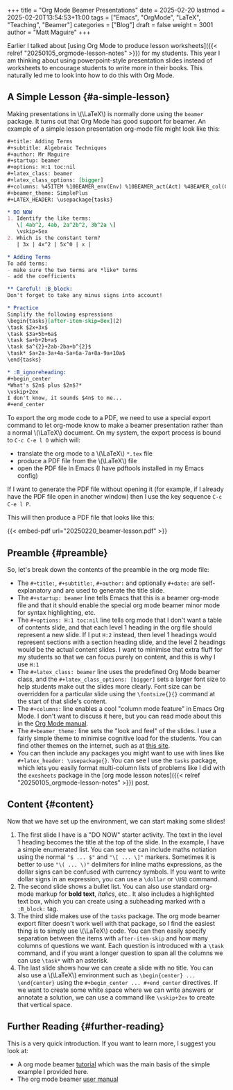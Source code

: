 +++
title = "Org Mode Beamer Presentations"
date = 2025-02-20
lastmod = 2025-02-20T13:54:53+11:00
tags = ["Emacs", "OrgMode", "LaTeX", "Teaching", "Beamer"]
categories = ["Blog"]
draft = false
weight = 3001
author = "Matt Maguire"
+++

Earlier I talked about [using Org Mode to produce lesson worksheets]({{< relref "20250105_orgmode-lesson-notes" >}}) for my students. This year I am thinking about using powerpoint-style presentation slides instead of worksheets to encourage students to write more in their books. This naturally led me to look into how to do this with Org Mode.


## A Simple Lesson {#a-simple-lesson}

Making presentations in \\(\LaTeX\\) is normally done using the `beamer` package. It turns out that Org Mode has good support for beamer. An example of a simple lesson presentation org-mode file might look like this:

```org
#+title: Adding Terms
#+subtitle: Algebraic Techniques
#+author: Mr Maguire
#+startup: beamer
#+options: H:1 toc:nil
#+latex_class: beamer
#+latex_class_options: [bigger]
#+columns: %45ITEM %10BEAMER_env(Env) %10BEAMER_act(Act) %4BEAMER_col(Col) %8BEAMER_opt(Opt)
#+beamer_theme: SimplePlus
#+LATEX_HEADER: \usepackage{tasks}

* DO NOW
1. Identify the like terms:
   \[ 4ab^2, 4ab, 2a^2b^2, 3b^2a \]
   \vskip+5ex
2. Which is the constant term?
   | 3x | 4x^2 | 5x^0 | x |

* Adding Terms
To add terms:
- make sure the two terms are *like* terms
- add the coefficients

** Careful! :B_block:
Don't forget to take any minus signs into account!

* Practice
Simplify the following espressions
\begin{tasks}[after-item-skip=8ex](2)
\task $2x+3x$
\task $3a+5b+6a$
\task $a+b+2b+a$
\task $a^{2}+2ab-2ba+b^{2}$
\task* $a+2a-3a+4a-5a+6a-7a+8a-9a+10a$
\end{tasks}

* :B_ignoreheading:
#+begin_center
*What's $2n$ plus $2n$?*
\vskip+2ex
I don't know, it sounds $4n$ to me...
#+end_center
```

To export the org mode code to a PDF, we need to use a special export command to let org-mode know to make a beamer presentation rather than a normal \\(\LaTeX\\) document. On my system, the export process is bound to `C-c C-e l O` which will:

-   translate the org mode to a \\(\LaTeX\\) `*.tex` file
-   produce a PDF file from the \\(\LaTeX\\) file
-   open the PDF file in Emacs (I have pdftools installed in my Emacs config)

If I want to generate the PDF file without opening it (for example, if I already have the PDF file open in another window) then I use the key sequence `C-c C-e l P`.

This will then produce a PDF file that looks like this:

{{< embed-pdf url="20250220_beamer-lesson.pdf" >}}


## Preamble {#preamble}

So, let's break down the contents of the preamble in the org mode file:

-   The `#+title:`, `#+subtitle:`, `#+author:` and optionally `#+date:` are self-explanatory and are used to generate the title slide.
-   The `#+startup: beamer` line tells Emacs that this is a beamer org-mode file and that it should enable the special org mode beamer minor mode for syntax highlighting, etc.
-   The `#+options: H:1 toc:nil` line tells org mode that I don't want a table of contents slide, and that each level 1 heading in the org file should represent a new slide. If I put `H:2` instead, then level 1 headings would represent sections with a section heading slide, and the level 2 headings would be the actual content slides. I want to minimise that extra fluff for my students so that we can focus purely on content, and this is why I use `H:1`
-   The `#+latex_class: beamer` line uses the predefined Org Mode beamer class, and the `#+latex_class_options: [bigger]` sets a larger font size to help students make out the slides more clearly. Font size can be overridden for a particular slide using the `\fontsize{}{}` command at the start of that slide's content.
-   The `#+columns:` line enables a cool "column mode feature" in Emacs Org Mode. I don't want to discuss it here, but you can read mode about this in the [Org Mode manual](https://orgmode.org/manual/Column-View.html).
-   The `#+beamer_theme:` line sets the "look and feel" of the slides. I use a fairly simple theme to minimise cognitive load for the students. You can find other themes on the internet, such as at [this site](https://latex-beamer.com/tutorials/beamer-themes/).
-   You can then include any packages you might want to use with lines like `#+latex_header: \usepackage{}`. You can see I use the `tasks` package, which lets you easily format multi-column lists of problems like I did with the `exesheets` package in the [org mode lesson notes]({{< relref "20250105_orgmode-lesson-notes" >}}) post.


## Content {#content}

Now that we have set up the environment, we can start making some slides!

1.  The first slide I have is a "DO NOW" starter activity. The text in the level 1 heading becomes the title at the top of the slide. In the example, I have a simple enumerated list. You can see we can include maths notiation using the normal `"$ ... $"` and `"\[ ... \]"` markers. Sometimes it is better to use `"\( ... \)"` delimiters for inline maths expressions, as the dollar signs can be confused with currency symbols. If you want to write dollar signs in an expression, you can use a `\dollar` or `\USD` command.
2.  The second slide shows a bullet list. You can also use standard org-mode markup for **bold text**, _italics_, etc.. It also includes a highlighted text box, which you can create using a subheading marked with a `:B_block:` tag.
3.  The third slide makes use of the `tasks` package. The org mode beamer export filter doesn't work well with that package, so I find the easiest thing is to simply use \\(\LaTeX\\) code. You can then easily specify separation between the items with `after-item-skip` and how many columns of questions we want. Each question is introduced with a `\task` command, and if you want a longer question to span all the columns we can use `\task*` with an asterisk.
4.  The last slide shows how we can create a slide with no title. You can also use a \\(\LaTeX\\) environment such as `\begin{center} ... \end{center}` using the `#+begin_center ... #+end_center` directives. If we want to create some white space where we can write answers or annotate a solution, we can use a command like `\vskip+2ex` to create that vertical space.


## Further Reading {#further-reading}

This is a very quick introduction. If you want to learn more, I suggest you look at:

-   A org mode beamer [tutorial](https://orgmode.org/worg/exporters/beamer/tutorial.html) which was the main basis of the simple example I provided here.
-   The org mode beamer [user manual](https://orgmode.org/manual/Beamer-Export.html)
